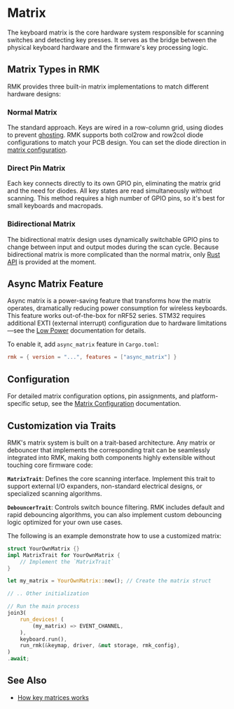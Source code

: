 # Matrix

The keyboard matrix is the core hardware system responsible for scanning switches and detecting key presses. It serves as the bridge between the physical keyboard hardware and the firmware's key processing logic.

## Matrix Types in RMK

RMK provides three built-in matrix implementations to match different hardware designs:

### Normal Matrix

The standard approach. Keys are wired in a row-column grid, using diodes to prevent [ghosting](https://en.wikipedia.org/wiki/Key_rollover#Key_jamming_and_ghosting). RMK supports both col2row and row2col diode configurations to match your PCB design. You can set the diode direction in [matrix configuration](../configuration/keyboard_matrix#matrix-configuration).

### Direct Pin Matrix

Each key connects directly to its own GPIO pin, eliminating the matrix grid and the need for diodes. All key states are read simultaneously without scanning. This method requires a high number of GPIO pins, so it's best for small keyboards and macropads.

### Bidirectional Matrix

The bidirectional matrix design uses dynamically switchable GPIO pins to change between input and output modes during the scan cycle. Because bidirectional matrix is more complicated than the normal matrix, only [Rust API](https://github.com/HaoboGu/rmk/blob/main/rmk/src/matrix/bidirectional_matrix.rs) is provided at the moment. 

## Async Matrix Feature

Async matrix is a power-saving feature that transforms how the matrix operates, dramatically reducing power consumption for wireless keyboards. This feature works out-of-the-box for nRF52 series. STM32 requires additional EXTI (external interrupt) configuration due to hardware limitations—see the [Low Power](./low_power) documentation for details.

To enable it, add `async_matrix` feature in `Cargo.toml`:

```toml
rmk = { version = "...", features = ["async_matrix"] }
```

## Configuration

For detailed matrix configuration options, pin assignments, and platform-specific setup, see the [Matrix Configuration](../configuration/keyboard_matrix#matrix-configuration) documentation.

## Customization via Traits

RMK's matrix system is built on a trait-based architecture. Any matrix or debouncer that implements the corresponding trait can be seamlessly integrated into RMK, making both components highly extensible without touching core firmware code:

**`MatrixTrait`**: Defines the core scanning interface. Implement this trait to support external I/O expanders, non-standard electrical designs, or specialized scanning algorithms.

**`DebouncerTrait`**: Controls switch bounce filtering. RMK includes default and rapid debouncing algorithms, you can also implement custom debouncing logic optimized for your own use cases.

The following is an example demonstrate how to use a customized matrix:

```rust
struct YourOwnMatrix {}
impl MatrixTrait for YourOwnMatrix {
    // Implement the `MatrixTrait`
}

let my_matrix = YourOwnMatrix::new(); // Create the matrix struct

// .. Other initialization

// Run the main process
join3(
    run_devices! (
        (my_matrix) => EVENT_CHANNEL,
    ),
    keyboard.run(),
    run_rmk(&keymap, driver, &mut storage, rmk_config),
)
.await;
```

## See Also

- [How key matrices works](https://pcbheaven.com/wikipages/How_Key_Matrices_Works/)
